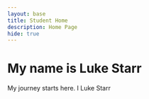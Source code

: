 ```yaml
---
layout: base
title: Student Home 
description: Home Page
hide: true
---
```


# My name is Luke Starr

My journey starts here.
I Luke Starr